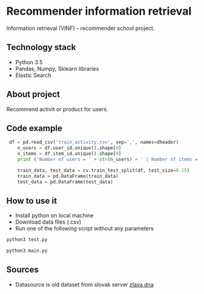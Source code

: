 # Recommender information retrieval

Information retrieval (VINF) - recommender school project.

## Technology stack

* Python 3.5
* Pandas, Numpy, Sklearn libraries
* Elastic Search

## About project

Recommend activit or product for users.

## Code example

```python
 df = pd.read_csv('train_activity.csv', sep=',', names=dheader)
    n_users = df.user_id.unique().shape[0]
    n_items = df.item_id.unique().shape[0]
    print ('Number of users = ' + str(n_users) + ' | Number of items = ' + str(n_items))

    train_data, test_data = cv.train_test_split(df, test_size=0.25)
    train_data = pd.DataFrame(train_data)
    test_data = pd.DataFrame(test_data)
```

## How to use it

* Install python on local machine
* Download data files (.csv)
* Run one of the following script without any parameters

```bash
python3 test.py
```

```bash
python3 main.py
```

## Sources

* Datasource is old dataset from slovak server [zlava dna](https://www.zlavadna.sk/)
